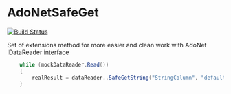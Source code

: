 # AdoNetSafeGet

[![Build Status](https://dev.azure.com/arturstylus/AdoNetSafeGet/_apis/build/status/ArturLavrov.AdoNetSafeGet?branchName=master)](https://dev.azure.com/arturstylus/AdoNetSafeGet/_build/latest?definitionId=2&branchName=master)

Set of extensions method for more easier and clean work with AdoNet IDataReader interface 


```c#
    while (mockDataReader.Read())
    {
        realResult = dataReader..SafeGetString("StringColumn", "default value");
    }
```
